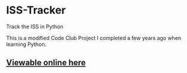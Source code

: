 # ISS-Tracker
Track the ISS in Python

This is a modified Code Club Project I completed a few years ago when learning Python.

## [Viewable online here](https://iss-tracker.itsnoahevans.co.uk)
